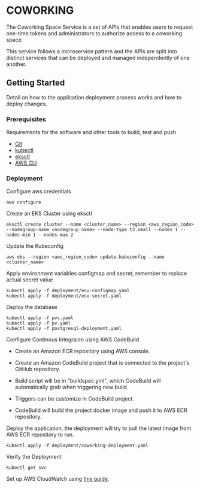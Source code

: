 # COWORKING
The Coworking Space Service is a set of APIs that enables users to request one-time tokens and administrators to authorize access to a coworking space.

This service follows a microservice pattern and the APIs are split into distinct services that can be deployed and managed independently of one another.

## Getting Started

Detail on how to the application deployment process works and how to deploy changes.

### Prerequisites

Requirements for the software and other tools to build, test and push 
- [Git](https://git-scm.com/downloads)
- [kubectl](https://kubernetes.io/docs/tasks/tools/)
- [eksctl](https://eksctl.io/installation/)
- [AWS CLI](https://aws.amazon.com/cli/)

### Deployment

Configure aws credentials

    aws configure

Create an EKS Cluster using eksctl

    eksctl create cluster --name <cluster_name> --region <aws_region_code> --nodegroup-name <nodegroup_name> --node-type t3.small --nodes 1 --nodes-min 1 --nodes-max 2

Update the Kubeconfig 

    aws eks --region <aws_region_code> update-kubeconfig --name <cluster_name>

Apply environment variables configmap and secret, remember to replace actual secret value

    kubectl apply -f deployment/env-configmap.yaml
    kubectl apply -f deployment/env-secret.yaml

Deploy the database

    kubectl apply -f pvc.yaml
    kubectl apply -f pv.yaml
    kubectl apply -f postgresql-deployment.yaml

Configure Continous Integraion using AWS CodeBuild
 - Create an Amazon ECR repository using AWS console.

 - Create an Amazon CodeBuild project that is connected to the project's GitHub repository.

 - Build script will be in "buildspec.yml", which CodeBuild will automatically grab when triggering new build.

 - Triggers can be customize in CodeBuild project.

 - CodeBuild will build the project docker image and push it to AWS ECR repository.

Deploy the application, the deployment will try to pull the latest image from AWS ECR repository to run.

    kubectl apply -f deployment/coworking-deployment.yaml

Verify the Deployment

    kubectl get svc

Set up AWS CloudWatch using [this guide](https://docs.aws.amazon.com/AmazonCloudWatch/latest/monitoring/Container-Insights-setup-logs-FluentBit.html).